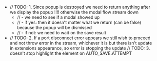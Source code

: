 - // TODO: 1. Since popup is destroyed we need to return anything after we display the popup !!!! otherwise the modal flow stream down
    - //  - we need to see if a modal showed up
    - //  - if yes: then it doesn't matter what we return (can be false) because the popup will be dismissed
    - //  - if not: we need to wait on the save result
- // TODO: 2. If a port disconnect error appears we still wish to proceed and not throw error in the stream, whichever it is
but there isn't update in extensions appearance, so error is stopping the update
// TODO: 3. doesn't stop highlight the element on AUTO_SAVE.ATTEMPT
